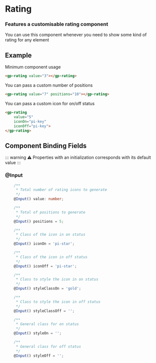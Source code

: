 # Rating

### Features a customisable rating component

You can use this component whenever you need to show some kind of rating for any element

## Example

Minimum component usage

```html
<gp-rating value="3"></gp-rating>
```

You can pass a custom number of positions

```html
<gp-rating value="7" positions="10"></gp-rating>
```
You can pass a custom icon for on/off status

```html
<gp-rating 
    value="5" 
    iconOn="pi-key" 
    iconOff="pi-key">
</gp-rating>
```

## Component Binding Fields

::: warning
⚠️ Properties with an initialization corresponds with its default value
:::

### @Input

```ts
    /**
     * Total number of rating icons to generate
     */
    @Input() value: number;

    /**
     * Total of positions to generate
     */
    @Input() positions = 5;

    /**
     * Class of the icon in on status
     */
    @Input() iconOn = 'pi-star';

    /**
     * Class of the icon in off status
     */
    @Input() iconOff = 'pi-star';

    /**
     * Class to style the icon in on status
     */
    @Input() styleClassOn = 'gold';

    /**
     * Class to style the icon in off status
     */
    @Input() styleClassOff = '';

    /**
     * General class for on status
     */
    @Input() styleOn = '';

    /**
     * General class for off status
     */
    @Input() styleOff = '';
```
